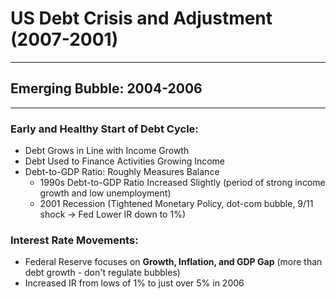 # US Debt Crisis and Adjustment (2007-2001)
---

## Emerging Bubble: 2004-2006
---

### Early and Healthy Start of Debt Cycle: 
- Debt Grows in Line with Income Growth 
- Debt Used to Finance Activities Growing Income 
- Debt-to-GDP Ratio: Roughly Measures Balance 
    - 1990s Debt-to-GDP Ratio Increased Slightly (period of strong income growth and low unemployment)
    - 2001 Recession (Tightened Monetary Policy, dot-com bubble, 9/11 shock -> Fed Lower IR down to 1%)

### Interest Rate Movements: 
- Federal Reserve focuses on **Growth, Inflation, and GDP Gap** (more than debt growth - don't regulate bubbles)
- Increased IR from lows of 1% to just over 5% in 2006